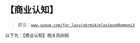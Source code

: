 # 【商业认知】

> 原文：[`www.yuque.com/for_lazy/xkrm14/elox1qoq9bqmpgi3`](https://www.yuque.com/for_lazy/xkrm14/elox1qoq9bqmpgi3)

以下为：【商业认知】相关风向标

